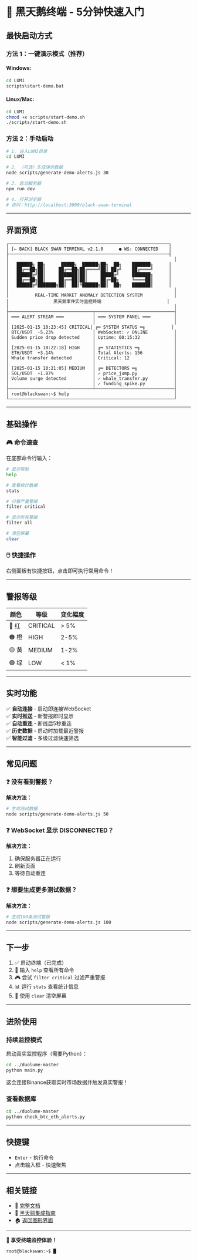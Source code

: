 # 🚀 黑天鹅终端 - 5分钟快速入门

## 最快启动方式

### 方法 1：一键演示模式（推荐）

#### Windows:
```bash
cd LUMI
scripts\start-demo.bat
```

#### Linux/Mac:
```bash
cd LUMI
chmod +x scripts/start-demo.sh
./scripts/start-demo.sh
```

### 方法 2：手动启动

```bash
# 1. 进入LUMI目录
cd LUMI

# 2. （可选）生成演示数据
node scripts/generate-demo-alerts.js 30

# 3. 启动服务器
npm run dev

# 4. 打开浏览器
# 访问：http://localhost:3000/black-swan-terminal
```

---

## 界面预览

```
┌─────────────────────────────────────────────────────────────┐
│ [← BACK] BLACK SWAN TERMINAL v2.1.0      ● WS: CONNECTED    │
├─────────────────────────────────────────────────────────────┤
│                                                               │
│   ██████╗ ██╗      █████╗  ██████╗██╗  ██╗    ███████╗      │
│   ██╔══██╗██║     ██╔══██╗██╔════╝██║ ██╔╝    ██╔════╝      │
│   ██████╔╝██║     ███████║██║     █████╔╝     ███████╗      │
│   ██╔══██╗██║     ██╔══██║██║     ██╔═██╗     ╚════██║      │
│   ██████╔╝███████╗██║  ██║╚██████╗██║  ██╗    ███████║      │
│                                                               │
│          REAL-TIME MARKET ANOMALY DETECTION SYSTEM            │
│                 黑天鹅事件实时监控终端                         │
│                                                               │
├────────────────────────────────┬──────────────────────────────┤
│ ═══ ALERT STREAM ═══           │ ═══ SYSTEM PANEL ═══         │
│                                │                              │
│ [2025-01-15 10:23:45] CRITICAL│ ╔═ SYSTEM STATUS ═╗          │
│ BTC/USDT  -5.23%               │ WebSocket: ✓ ONLINE          │
│ Sudden price drop detected     │ Uptime: 00:15:32             │
│                                │                              │
│ [2025-01-15 10:22:18] HIGH     │ ╔═ STATISTICS ═╗             │
│ ETH/USDT  +3.14%               │ Total Alerts: 156            │
│ Whale transfer detected        │ Critical: 12                 │
│                                │                              │
│ [2025-01-15 10:21:05] MEDIUM   │ ╔═ DETECTORS ═╗              │
│ SOL/USDT  +1.87%               │ ✓ price_jump.py              │
│ Volume surge detected          │ ✓ whale_transfer.py          │
│                                │ ✓ funding_spike.py           │
├────────────────────────────────┴──────────────────────────────┤
│ root@blackswan:~$ help                                        │
└───────────────────────────────────────────────────────────────┘
```

---

## 基础操作

### 🎮 命令速查

在底部命令行输入：

```bash
# 显示帮助
help

# 查看统计数据
stats

# 只看严重警报
filter critical

# 显示所有警报
filter all

# 清空屏幕
clear
```

### 🖱️ 快捷操作

右侧面板有快捷按钮，点击即可执行常用命令！

---

## 警报等级

| 颜色 | 等级 | 变化幅度 |
|------|------|---------|
| 🔴 红 | CRITICAL | > 5% |
| 🟠 橙 | HIGH | 2-5% |
| 🟡 黄 | MEDIUM | 1-2% |
| 🟢 绿 | LOW | < 1% |

---

## 实时功能

✅ **自动连接** - 启动即连接WebSocket  
✅ **实时推送** - 新警报即时显示  
✅ **自动重连** - 断线后5秒重连  
✅ **历史数据** - 启动时加载最近警报  
✅ **智能过滤** - 多级过滤快速筛选  

---

## 常见问题

### ❓ 没有看到警报？

**解决方法：**
```bash
# 生成测试数据
node scripts/generate-demo-alerts.js 50
```

### ❓ WebSocket 显示 DISCONNECTED？

**解决方法：**
1. 确保服务器正在运行
2. 刷新页面
3. 等待自动重连

### ❓ 想要生成更多测试数据？

**解决方法：**
```bash
# 生成100条测试警报
node scripts/generate-demo-alerts.js 100
```

---

## 下一步

1. ✅ 启动终端（已完成）
2. 🎯 输入 `help` 查看所有命令
3. 🎮 尝试 `filter critical` 过滤严重警报
4. 📊 运行 `stats` 查看统计信息
5. 🧹 使用 `clear` 清空屏幕

---

## 进阶使用

### 持续监控模式

启动真实监控程序（需要Python）：

```bash
cd ../duolume-master
python main.py
```

这会连接Binance获取实时市场数据并触发真实警报！

### 查看数据库

```bash
cd ../duolume-master
python check_btc_eth_alerts.py
```

---

## 快捷键

- `Enter` - 执行命令
- 点击输入框 - 快速聚焦

---

## 相关链接

- 📖 [完整文档](./BLACK_SWAN_TERMINAL_README.md)
- 🦢 [黑天鹅集成指南](./BLACK_SWAN_INTEGRATION_GUIDE.md)
- 🏠 [返回图形界面](http://localhost:3000/black-swan)

---

**🎉 享受终端监控体验！**

```bash
root@blackswan:~$ █
```








